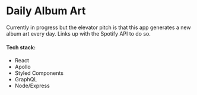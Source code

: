 # Daily Album Art
Currently in progress but the elevator pitch is that this app generates a new album art every day. Links up with the Spotify API to do so.

#### Tech stack:
+ React
+ Apollo
+ Styled Components
+ GraphQL 
+ Node/Express